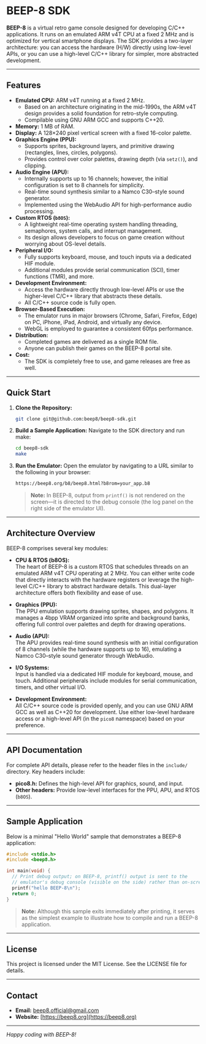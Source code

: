 # BEEP-8 SDK

**BEEP-8** is a virtual retro game console designed for developing C/C++ applications. It runs on an emulated ARM v4T CPU at a fixed 2 MHz and is optimized for vertical smartphone displays. The SDK provides a two-layer architecture: you can access the hardware (H/W) directly using low-level APIs, or you can use a high-level C/C++ library for simpler, more abstracted development.

---

## Features

- **Emulated CPU:** ARM v4T running at a fixed 2 MHz.
  - Based on an architecture originating in the mid-1990s, the ARM v4T design provides a solid foundation for retro-style computing.
  - Compilable using GNU ARM GCC and supports C++20.
- **Memory:** 1 MB of RAM.
- **Display:** A 128×240 pixel vertical screen with a fixed 16-color palette.
- **Graphics Engine (PPU):**
  - Supports sprites, background layers, and primitive drawing (rectangles, lines, circles, polygons).
  - Provides control over color palettes, drawing depth (via `setz()`), and clipping.
- **Audio Engine (APU):**
  - Internally supports up to 16 channels; however, the initial configuration is set to 8 channels for simplicity.
  - Real-time sound synthesis similar to a Namco C30–style sound generator.
  - Implemented using the WebAudio API for high-performance audio processing.
- **Custom RTOS (`b8OS`):**
  - A lightweight real-time operating system handling threading, semaphores, system calls, and interrupt management.
  - Its design allows developers to focus on game creation without worrying about OS-level details.
- **Peripheral I/O:**
  - Fully supports keyboard, mouse, and touch inputs via a dedicated HIF module.
  - Additional modules provide serial communication (SCI), timer functions (TMR), and more.
- **Development Environment:**
  - Access the hardware directly through low-level APIs or use the higher-level C/C++ library that abstracts these details.
  - All C/C++ source code is fully open.
- **Browser-Based Execution:**
  - The emulator runs in major browsers (Chrome, Safari, Firefox, Edge) on PC, iPhone, iPad, Android, and virtually any device.
  - WebGL is employed to guarantee a consistent 60fps performance.
- **Distribution:**
  - Completed games are delivered as a single ROM file.
  - Anyone can publish their games on the BEEP-8 portal site.
- **Cost:**
  - The SDK is completely free to use, and game releases are free as well.

---

## Quick Start

1. **Clone the Repository:**
   ```bash
   git clone git@github.com:beep8/beep8-sdk.git
   ```

2. **Build a Sample Application:**
   Navigate to the SDK directory and run make:
   ```bash
   cd beep8-sdk
   make
   ```

3. **Run the Emulator:**
   Open the emulator by navigating to a URL similar to the following in your browser:
   ```bash
   https://beep8.org/b8/beep8.html?b8rom=your_app.b8
   ```
   > **Note:** In BEEP-8, output from `printf()` is not rendered on the screen—it is directed to the debug console (the log panel on the right side of the emulator UI).

---

## Architecture Overview

BEEP-8 comprises several key modules:

- **CPU & RTOS (b8OS):**  
  The heart of BEEP-8 is a custom RTOS that schedules threads on an emulated ARM v4T CPU operating at 2 MHz. You can either write code that directly interacts with the hardware registers or leverage the high-level C/C++ library to abstract hardware details. This dual-layer architecture offers both flexibility and ease of use.

- **Graphics (PPU):**  
  The PPU emulation supports drawing sprites, shapes, and polygons. It manages a 4bpp VRAM organized into sprite and background banks, offering full control over palettes and depth for drawing operations.

- **Audio (APU):**  
  The APU provides real-time sound synthesis with an initial configuration of 8 channels (while the hardware supports up to 16), emulating a Namco C30–style sound generator through WebAudio.

- **I/O Systems:**  
  Input is handled via a dedicated HIF module for keyboard, mouse, and touch. Additional peripherals include modules for serial communication, timers, and other virtual I/O.

- **Development Environment:**  
  All C/C++ source code is provided openly, and you can use GNU ARM GCC as well as C++20 for development. Use either low-level hardware access or a high-level API (in the `pico8` namespace) based on your preference.

---

## API Documentation

For complete API details, please refer to the header files in the `include/` directory. Key headers include:
- **pico8.h:** Defines the high-level API for graphics, sound, and input.
- **Other headers:** Provide low-level interfaces for the PPU, APU, and RTOS (`b8OS`).

---

## Sample Application

Below is a minimal "Hello World" sample that demonstrates a BEEP-8 application:

```c
#include <stdio.h>
#include <beep8.h>

int main(void) {
  // Print debug output; on BEEP-8, printf() output is sent to the
  // emulator's debug console (visible on the side) rather than on-screen.
  printf("hello BEEP-8\n");
  return 0;
}
```

> **Note:** Although this sample exits immediately after printing, it serves as the simplest example to illustrate how to compile and run a BEEP-8 application.

---

## License

This project is licensed under the MIT License. See the LICENSE file for details.

---

## Contact

- **Email:** [beep8.official@gmail.com](mailto:beep8.official@gmail.com)
- **Website:** [https://beep8.org](https://beep8.org)

---

*Happy coding with BEEP-8!*
